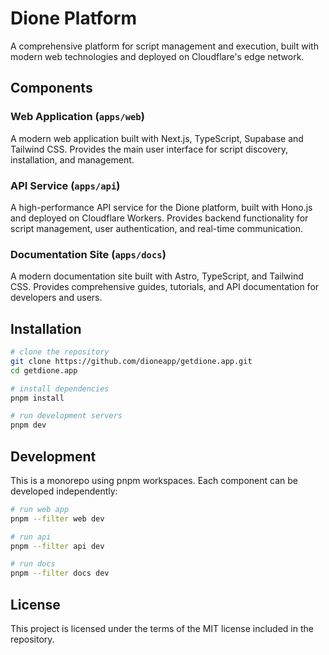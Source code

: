 # Dione Platform

A comprehensive platform for script management and execution, built with modern web technologies and deployed on Cloudflare's edge network.

## Components

### Web Application (`apps/web`)
A modern web application built with Next.js, TypeScript, Supabase and Tailwind CSS. Provides the main user interface for script discovery, installation, and management.

### API Service (`apps/api`)
A high-performance API service for the Dione platform, built with Hono.js and deployed on Cloudflare Workers. Provides backend functionality for script management, user authentication, and real-time communication.

### Documentation Site (`apps/docs`)
A modern documentation site built with Astro, TypeScript, and Tailwind CSS. Provides comprehensive guides, tutorials, and API documentation for developers and users.

## Installation

```bash
# clone the repository
git clone https://github.com/dioneapp/getdione.app.git
cd getdione.app

# install dependencies
pnpm install

# run development servers
pnpm dev
```

## Development

This is a monorepo using pnpm workspaces. Each component can be developed independently:

```bash
# run web app
pnpm --filter web dev

# run api
pnpm --filter api dev

# run docs
pnpm --filter docs dev
```

## License

This project is licensed under the terms of the MIT license included in the repository.